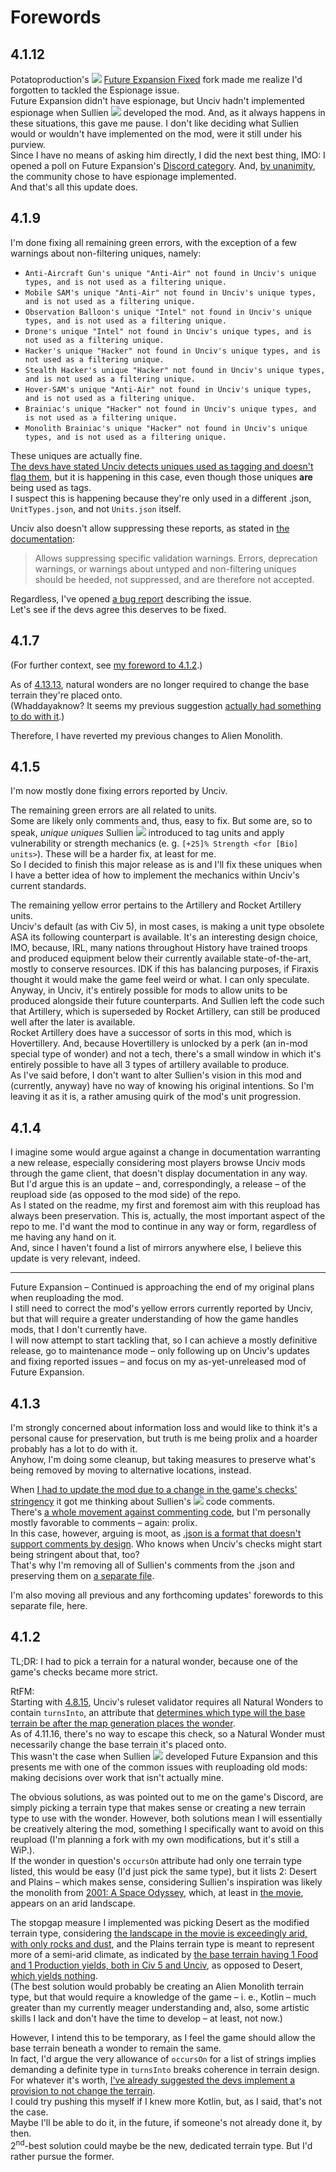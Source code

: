 # Forewords
## 4.1.12
Potatoproduction's [<img src="https://i.imgur.com/qdtKSSq.png">](https://github.com/potatoproduction) [Future Expansion Fixed](https://github.com/Potatoproduction/Future-Expansion-Fixed) fork made me realize I'd forgotten to tackled the Espionage issue.  
Future Expansion didn't have espionage, but Unciv hadn't implemented espionage when Sullien [<img src="https://i.imgur.com/qdtKSSq.png">](https://github.com/Sullien) developed the mod. And, as it always happens in these situations, this gave me pause. I don't like deciding what Sullien would or wouldn't have implemented on the mod, were it still under his purview.  
Since I have no means of asking him directly, I did the next best thing, IMO: I opened a poll on Future Expansion's [Discord category](https://discord.com/channels/586194543280390151/1020909710871887913). And, [by unanimity](https://discord.com/channels/586194543280390151/1020909710871887913/1347416819882791005), the community chose to have espionage implemented.  
And that's all this update does.
## 4.1.9
I'm done fixing all remaining green errors, with the exception of a few warnings about non-filtering uniques, namely:
* `Anti-Aircraft Gun's unique "Anti-Air" not found in Unciv's unique types, and is not used as a filtering unique.`
* `Mobile SAM's unique "Anti-Air" not found in Unciv's unique types, and is not used as a filtering unique.`
* `Observation Balloon's unique "Intel" not found in Unciv's unique types, and is not used as a filtering unique.`
* `Drone's unique "Intel" not found in Unciv's unique types, and is not used as a filtering unique.`
* `Hacker's unique "Hacker" not found in Unciv's unique types, and is not used as a filtering unique.`
* `Stealth Hacker's unique "Hacker" not found in Unciv's unique types, and is not used as a filtering unique.`
* `Hover-SAM's unique "Anti-Air" not found in Unciv's unique types, and is not used as a filtering unique.`
* `Brainiac's unique "Hacker" not found in Unciv's unique types, and is not used as a filtering unique.`
* `Monolith Brainiac's unique "Hacker" not found in Unciv's unique types, and is not used as a filtering unique.`

These uniques are actually fine.  
[The devs have stated Unciv detects uniques used as tagging and doesn't flag them](https://discord.com/channels/586194543280390151/664739473367760908/1275546732100456622), but it is happening in this case, even though those uniques **are** being used as tags.  
I suspect this is happening because they're only used in a different .json, `UnitTypes.json`, and not `Units.json` itself.

Unciv also doesn't allow suppressing these reports, as stated in [the documentation](https://yairm210.github.io/Unciv/Modders/uniques/#modoptions-uniques):  
> Allows suppressing specific validation warnings. Errors, deprecation warnings, or warnings about untyped and non-filtering uniques should be heeded, not suppressed, and are therefore not accepted.

Regardless, I've opened [a bug report](https://github.com/yairm210/Unciv/issues/12282) describing the issue.  
Let's see if the devs agree this deserves to be fixed.
## 4.1.7
(For further context, see [my foreword to 4.1.2](/docs/forewords.md#412).)

As of [4.13.13](https://github.com/yairm210/Unciv/releases/tag/4.13.13), natural wonders are no longer required to change the base terrain they're placed onto.  
(Whaddayaknow? It seems my previous suggestion [actually had something to do with it](https://github.com/yairm210/Unciv/pull/12062).)

Therefore, I have reverted my previous changes to Alien Monolith.
## 4.1.5
I'm now mostly done fixing errors reported by Unciv.

The remaining green errors are all related to units.  
Some are likely only comments and, thus, easy to fix. But some are, so to speak, *unique uniques* Sullien [<img src="https://i.imgur.com/qdtKSSq.png">](https://github.com/Sullien) introduced to tag units and apply vulnerability or strength mechanics (e. g. `[+25]% Strength <for [Bio] units>`). These will be a harder fix, at least for me.  
So I decided to finish this major release as is and I'll fix these uniques when I have a better idea of how to implement the mechanics within Unciv's current standards.

The remaining yellow error pertains to the Artillery and Rocket Artillery units.  
Unciv's default (as with Civ 5), in most cases, is making a unit type obsolete ASA its following counterpart is available. It's an interesting design choice, IMO, because, IRL, many nations throughout History have trained troops and produced equipment below their currently available state-of-the-art, mostly to conserve resources. IDK if this has balancing purposes, if Firaxis thought it would make the game feel weird or what. I can only speculate.  
Anyway, in Unciv, it's entirely possible for mods to allow units to be produced alongside their future counterparts. And Sullien left the code such that Artillery, which is superseded by Rocket Artillery, can still be produced well after the later is available.  
Rocket Artillery does have a successor of sorts in this mod, which is Hovertillery. And, because Hovertillery is unlocked by a perk (an in-mod special type of wonder) and not a tech, there's a small window in which it's entirely possible to have all 3 types of artillery available to produce.  
As I've said before, I don't want to alter Sullien's vision in this mod and (currently, anyway) have no way of knowing his original intentions. So I'm leaving it as it is, a rather amusing quirk of the mod's unit progression.
## 4.1.4
I imagine some would argue against a change in documentation warranting a new release, especially considering most players browse Unciv mods through the game client, that doesn't display documentation in any way.  
But I'd argue this is an update – and, correspondingly, a release – of the reupload side (as opposed to the mod side) of the repo.  
As I stated on the readme, my first and foremost aim with this reupload has always been preservation. This is, actually, the most important aspect of the repo to me. I'd want the mod to continue in any way or form, regardless of me having any hand on it.  
And, since I haven't found a list of mirrors anywhere else, I believe this update is very relevant, indeed.
***
Future Expansion – Continued is approaching the end of my original plans when reuploading the mod.  
I still need to correct the mod's yellow errors currently reported by Unciv, but that will require a greater understanding of how the game handles mods, that I don't currently have.  
I will now attempt to start tackling that, so I can achieve a mostly definitive release, go to maintenance mode – only following up on Unciv's updates and fixing reported issues – and focus on my as-yet-unreleased mod of Future Expansion.
## 4.1.3
I'm strongly concerned about information loss and would like to think it's a personal cause for preservation, but truth is me being prolix and a hoarder probably has a lot to do with it.  
Anyhow, I'm doing some cleanup, but taking measures to preserve what's being removed by moving to alternative locations, instead.

When [I had to update the mod due to a change in the game's checks' stringency](/docs/forewords.md#4.1.2) it got me thinking about Sullien's [<img src="https://i.imgur.com/qdtKSSq.png">](https://github.com/Sullien) code comments.  
There's [a whole movement against commenting code](https://www.google.com/search?q=don%27t%20comment%20code), but I'm personally mostly favorable to comments – again: prolix.  
In this case, however, arguing is moot, as [.json is a format that doesn't support comments by design](https://www.stefanjudis.com/notes/why-doesnt-json-support-comments/). Who knows when Unciv's checks might start being stringent about that, too?  
That's why I'm removing all of Sullien's comments from the .json and preserving them on [a separate file](https://github.com/denismattos/Future-Expansion-Continued/blob/main/authors_comments.md).

I'm also moving all previous and any forthcoming updates' forewords to this separate file, here.
## 4.1.2
TL;DR: I had to pick a terrain for a natural wonder, because one of the game's checks became more strict.

RtFM:  
Starting with [4.8.15](https://github.com/yairm210/Unciv/releases/tag/4.8.15), Unciv's ruleset validator requires all Natural Wonders to contain `turnsInto`, an attribute that [determines which type will the base terrain be after the map generation places the wonder](https://yairm210.github.io/Unciv/Modders/Mod-file-structure/3-Map-related-JSON-files/#terrainsjson).  
As of 4.11.16, there's no way to escape this check, so a Natural Wonder must necessarily change the base terrain it's placed onto.  
This wasn't the case when Sullien [<img src="https://i.imgur.com/qdtKSSq.png">](https://github.com/Sullien) developed Future Expansion and this presents me with one of the common issues with reuploading old mods: making decisions over work that isn't actually mine.

The obvious solutions, as was pointed out to me on the game's Discord, are simply picking a terrain type that makes sense or creating a new terrain type to use with the wonder. However, both solutions mean I will essentially be creatively altering the mod, something I specifically want to avoid on this reupload (I'm planning a fork with my own modifications, but it's still a WiP.).  
If the wonder in question's `occursOn` attribute had only one terrain type listed, this would be easy (I'd just pick the same type), but it lists 2: Desert and Plains – which makes sense, considering Sullien's inspiration was likely the monolith from [2001: A Space Odyssey](https://en.wikipedia.org/wiki/2001:_A_Space_Odyssey_(disambiguation)), which, at least in [the movie](https://en.wikipedia.org/wiki/2001:_A_Space_Odyssey), appears on an arid landscape.

The stopgap measure I implemented was picking Desert as the modified terrain type, considering [the landscape in the movie is exceedingly arid, with only rocks and dust](https://th.bing.com/th/id/OIP.B3yBG_AcusZNl0l_F3Q1iAHaEK?rs=1&pid=ImgDetMain), and the Plains terrain type is meant to represent more of a semi-arid climate, as indicated by [the base terrain having 1 Food and 1 Production yields, both in Civ 5 and Unciv](https://breeze.nohost.network/civilization/wiki/Plains_(Civ5)), as opposed to Desert, [which yields nothing](https://breeze.nohost.network/civilization/wiki/Desert_(Civ5)).  
(The best solution would probably be creating an Alien Monolith terrain type, but that would require a knowledge of the game – i. e., Kotlin – much greater than my currently meager understanding and, also, some artistic skills I lack and don't have the time to develop – at least, not now.)

However, I intend this to be temporary, as I feel the game should allow the base terrain beneath a wonder to remain the same.  
In fact, I'd argue the very allowance of `occursOn` for a list of strings implies demanding a definite type in `turnsInto` breaks coherence in terrain design.  
For whatever it's worth, [I've already suggested the devs implement a provision to not change the terrain](https://github.com/yairm210/Unciv/issues/11689).  
I could try pushing this myself if I knew more Kotlin, but, as I said, that's not the case.  
Maybe I'll be able to do it, in the future, if someone's not already done it, by then.  
2<sup>nd</sup>-best solution could maybe be the new, dedicated terrain type. But I'd rather pursue the former.
